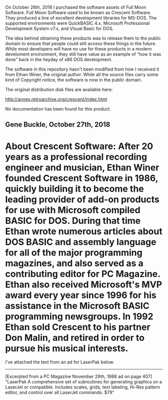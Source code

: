 On October 26th, 2018 I purchased the software assets of Full Moon Software.
Full Moon Software used to be known as Crescent Software.  They produced a line
of excellent development libraries for MS-DOS.  The supported environments were
QuickBASIC 4.x, Microsoft Professional Development System v7.x, and Visual 
Basic for DOS.

The idea behind obtaining these products was to release them to the public
domain to ensure that people could still access these things in the future.
While most developers will have no use for these products in a modern 
develoment environment, they still have value as an example of "how it was 
done" back in the heyday of x86 DOS development. 

The software in this repository hasn't been modified from how I received it 
from Ethan Winer, the original author.  While all the source files carry some 
kind of Copyright notice, the software is now in the public domain.

The original distribution disk files are available here:

http://annex.retroarchive.org/crescent/index.html

No documentation has been found for this product.

Gene Buckle, October 27th, 2018
-------------------------------------------------------------------------------
About Crescent Software:
After 20 years as a professional recording engineer and musician, Ethan
Winer founded Crescent Software in 1986, quickly building it to become the
leading provider of add-on products for use with Microsoft compiled BASIC
for DOS. During that time Ethan wrote numerous articles about DOS BASIC and
assembly language for all of the major programming magazines, and also
served as a contributing editor for PC Magazine. Ethan also received
Microsoft's MVP award every year since 1996 for his assistance in the
Microsoft BASIC programming newsgroups. In 1992 Ethan sold Crescent to his
partner Don Malin, and retired in order to pursue his musical interests.
===============================================================================
I've attached the text from an ad for LaserPak below.

-------------------------------------------------------------------------------
[Excerpted from a PC Magazine November 29th, 1988 ad on page 407]
"LaserPak A comprehensive set of subroutines for generating graphics on a 
LaserJet or compatible.  Includes scales, grids, text labeling, Hi-Res pattern
editor, and control over all LaserJet commands.  $79"